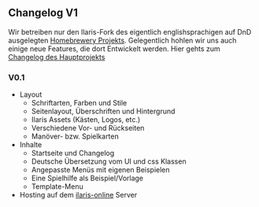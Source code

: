 ## Changelog V1

Wir betreiben nur den Ilaris-Fork des eigentlich englishsprachigen auf DnD ausgelegten [Homebrewery Projekts](https://homebrewery.naturalcrit.com). Gelegentlich hohlen wir uns auch einige neue Features, die dort Entwickelt werden. Hier gehts zum [Changelog des Hauptprojekts](https://homebrewery.naturalcrit.com/changelog)


### V0.1
- Layout
  - Schriftarten, Farben und Stile
  - Seitenlayout, Überschriften und Hintergrund
  - Ilaris Assets (Kästen, Logos, etc.)
  - Verschiedene Vor- und Rückseiten
  - Manöver- bzw. Spielkarten
- Inhalte
  - Startseite und Changelog
  - Deutsche Übersetzung vom UI und css Klassen
  - Angepasste Menüs mit eigenen Beispielen
  - Eine Spielhilfe als Beispiel/Vorlage
  - Template-Menu
- Hosting auf dem [ilaris-online](ilaris-online.de) Server

